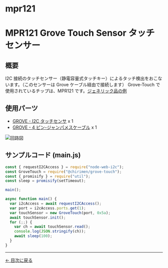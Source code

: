 # mpr121


# MPR121 Grove Touch Sensor タッチセンサー

## 概要

I2C 接続のタッチセンサー（静電容量式タッチキー）によるタッチ検出をおこないます。（このセンサーは Grove ケーブル経由で接続します）
Grove-Touch で使用されているチップは、MPR121 です。[ジェネリック品の例](https://www.amazon.co.jp/s?k=MPR121)

## 使用パーツ

- [GROVE - I2C タッチセンサ](https://www.switch-science.com/catalog/825/) x 1
- [GROVE - 4 ピン-ジャンパメスケーブル](https://www.switch-science.com/catalog/1048/) x 1



![回路図](../node-examples/mpr121/schematic.png "schematic")

## サンプルコード (main.js)

```javascript
const { requestI2CAccess } = require("node-web-i2c");
const GroveTouch = require("@chirimen/grove-touch");
const { promisify } = require("util");
const sleep = promisify(setTimeout);

main();

async function main() {
  var i2cAccess = await requestI2CAccess();
  var port = i2cAccess.ports.get(1);
  var touchSensor = new GroveTouch(port, 0x5a);
  await touchSensor.init();
  for (;;) {
    var ch = await touchSensor.read();
    console.log(JSON.stringify(ch));
    await sleep(100);
  }
}
```


---
[← 目次に戻る](./index.md)
